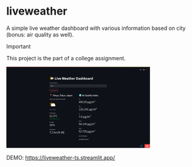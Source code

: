 # liveweather


A simple live weather dashboard with various information based on city (bonus: air quality as well). 

> [!IMPORTANT]
> This project is the part of a college assignment. 

<img src="assets/demo.png" alt="demo" width="75%"/>


DEMO: https://liveweather-ts.streamlit.app/


